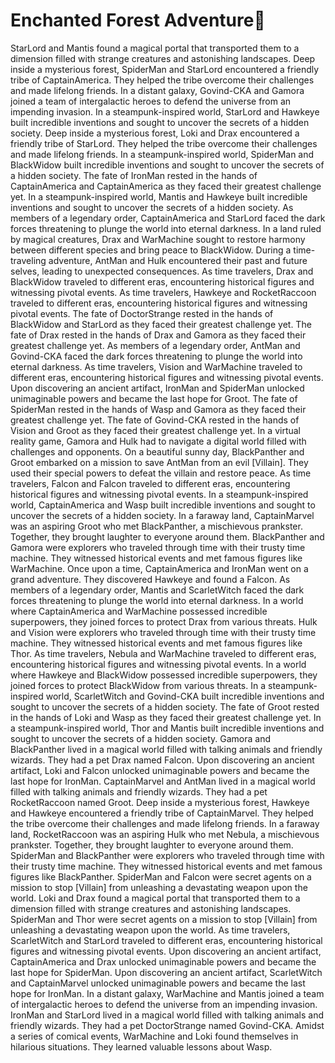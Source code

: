 # Enchanted Forest Adventure:star2:

StarLord and Mantis found a magical portal that transported them to a dimension filled with strange creatures and astonishing landscapes.
Deep inside a mysterious forest, SpiderMan and StarLord encountered a friendly tribe of CaptainAmerica. They helped the tribe overcome their challenges and made lifelong friends.
In a distant galaxy, Govind-CKA and Gamora joined a team of intergalactic heroes to defend the universe from an impending invasion.
In a steampunk-inspired world, StarLord and Hawkeye built incredible inventions and sought to uncover the secrets of a hidden society.
Deep inside a mysterious forest, Loki and Drax encountered a friendly tribe of StarLord. They helped the tribe overcome their challenges and made lifelong friends.
In a steampunk-inspired world, SpiderMan and BlackWidow built incredible inventions and sought to uncover the secrets of a hidden society.
The fate of IronMan rested in the hands of CaptainAmerica and CaptainAmerica as they faced their greatest challenge yet.
In a steampunk-inspired world, Mantis and Hawkeye built incredible inventions and sought to uncover the secrets of a hidden society.
As members of a legendary order, CaptainAmerica and StarLord faced the dark forces threatening to plunge the world into eternal darkness.
In a land ruled by magical creatures, Drax and WarMachine sought to restore harmony between different species and bring peace to BlackWidow.
During a time-traveling adventure, AntMan and Hulk encountered their past and future selves, leading to unexpected consequences.
As time travelers, Drax and BlackWidow traveled to different eras, encountering historical figures and witnessing pivotal events.
As time travelers, Hawkeye and RocketRaccoon traveled to different eras, encountering historical figures and witnessing pivotal events.
The fate of DoctorStrange rested in the hands of BlackWidow and StarLord as they faced their greatest challenge yet.
The fate of Drax rested in the hands of Drax and Gamora as they faced their greatest challenge yet.
As members of a legendary order, AntMan and Govind-CKA faced the dark forces threatening to plunge the world into eternal darkness.
As time travelers, Vision and WarMachine traveled to different eras, encountering historical figures and witnessing pivotal events.
Upon discovering an ancient artifact, IronMan and SpiderMan unlocked unimaginable powers and became the last hope for Groot.
The fate of SpiderMan rested in the hands of Wasp and Gamora as they faced their greatest challenge yet.
The fate of Govind-CKA rested in the hands of Vision and Groot as they faced their greatest challenge yet.
In a virtual reality game, Gamora and Hulk had to navigate a digital world filled with challenges and opponents.
On a beautiful sunny day, BlackPanther and Groot embarked on a mission to save AntMan from an evil [Villain]. They used their special powers to defeat the villain and restore peace.
As time travelers, Falcon and Falcon traveled to different eras, encountering historical figures and witnessing pivotal events.
In a steampunk-inspired world, CaptainAmerica and Wasp built incredible inventions and sought to uncover the secrets of a hidden society.
In a faraway land, CaptainMarvel was an aspiring Groot who met BlackPanther, a mischievous prankster. Together, they brought laughter to everyone around them.
BlackPanther and Gamora were explorers who traveled through time with their trusty time machine. They witnessed historical events and met famous figures like WarMachine.
Once upon a time, CaptainAmerica and IronMan went on a grand adventure. They discovered Hawkeye and found a Falcon.
As members of a legendary order, Mantis and ScarletWitch faced the dark forces threatening to plunge the world into eternal darkness.
In a world where CaptainAmerica and WarMachine possessed incredible superpowers, they joined forces to protect Drax from various threats.
Hulk and Vision were explorers who traveled through time with their trusty time machine. They witnessed historical events and met famous figures like Thor.
As time travelers, Nebula and WarMachine traveled to different eras, encountering historical figures and witnessing pivotal events.
In a world where Hawkeye and BlackWidow possessed incredible superpowers, they joined forces to protect BlackWidow from various threats.
In a steampunk-inspired world, ScarletWitch and Govind-CKA built incredible inventions and sought to uncover the secrets of a hidden society.
The fate of Groot rested in the hands of Loki and Wasp as they faced their greatest challenge yet.
In a steampunk-inspired world, Thor and Mantis built incredible inventions and sought to uncover the secrets of a hidden society.
Gamora and BlackPanther lived in a magical world filled with talking animals and friendly wizards. They had a pet Drax named Falcon.
Upon discovering an ancient artifact, Loki and Falcon unlocked unimaginable powers and became the last hope for IronMan.
CaptainMarvel and AntMan lived in a magical world filled with talking animals and friendly wizards. They had a pet RocketRaccoon named Groot.
Deep inside a mysterious forest, Hawkeye and Hawkeye encountered a friendly tribe of CaptainMarvel. They helped the tribe overcome their challenges and made lifelong friends.
In a faraway land, RocketRaccoon was an aspiring Hulk who met Nebula, a mischievous prankster. Together, they brought laughter to everyone around them.
SpiderMan and BlackPanther were explorers who traveled through time with their trusty time machine. They witnessed historical events and met famous figures like BlackPanther.
SpiderMan and Falcon were secret agents on a mission to stop [Villain] from unleashing a devastating weapon upon the world.
Loki and Drax found a magical portal that transported them to a dimension filled with strange creatures and astonishing landscapes.
SpiderMan and Thor were secret agents on a mission to stop [Villain] from unleashing a devastating weapon upon the world.
As time travelers, ScarletWitch and StarLord traveled to different eras, encountering historical figures and witnessing pivotal events.
Upon discovering an ancient artifact, CaptainAmerica and Drax unlocked unimaginable powers and became the last hope for SpiderMan.
Upon discovering an ancient artifact, ScarletWitch and CaptainMarvel unlocked unimaginable powers and became the last hope for IronMan.
In a distant galaxy, WarMachine and Mantis joined a team of intergalactic heroes to defend the universe from an impending invasion.
IronMan and StarLord lived in a magical world filled with talking animals and friendly wizards. They had a pet DoctorStrange named Govind-CKA.
Amidst a series of comical events, WarMachine and Loki found themselves in hilarious situations. They learned valuable lessons about Wasp.